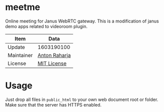 # meetme

Online meeting for Janus WebRTC gateway. This is a modification of janus demo apps related to videoroom plugin.

Item       | Data
---------- | ----------------------------------------
Update     | 1603190100
Maintainer | [Anton Raharja](http://antonraharja.com)
License    | [MIT License](LICENSE.md)

# Usage

Just drop all files in `public_html` to your own web document root or folder. Make sure that the server has HTTPS enabled.
